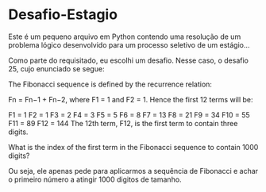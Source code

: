 # Desafio-Estagio
Este é um pequeno arquivo em Python contendo uma resolução de um problema lógico desenvolvido para um processo seletivo de um estágio...

Como parte do requisitado, eu escolhi um desafio. Nesse caso, o desafio 25, cujo enunciado se segue:

  The Fibonacci sequence is defined by the recurrence relation:

  Fn = Fn−1 + Fn−2, where F1 = 1 and F2 = 1.
  Hence the first 12 terms will be:

  F1 = 1
  F2 = 1
  F3 = 2
  F4 = 3
  F5 = 5
  F6 = 8
  F7 = 13
  F8 = 21
  F9 = 34
  F10 = 55
  F11 = 89
  F12 = 144
  The 12th term, F12, is the first term to contain three digits.

  What is the index of the first term in the Fibonacci sequence to contain 1000 digits?

Ou seja, ele apenas pede para aplicarmos a sequência de Fibonacci e achar o primeiro número a atingir 1000 digitos de tamanho.
